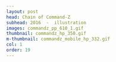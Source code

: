 ```yaml
---
layout: post
head: Chain of Command-Z
subhead: 2016  -  illustration
images: commandz_pp_610_1.gif
thumbnail: commandz_hp_350.gif
m-thumbnail: commandz_mobile_hp_332.gif
col: 1
order: 19
---
```

